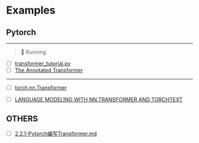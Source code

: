 # Examples

## Pytorch

--------------
> 📢 Running
- [ ] [transformer_tutorial.py](https://github.com/pytorch/tutorials/blob/main/beginner_source/transformer_tutorial.py)
- [ ] [The Annotated Transformer](https://nlp.seas.harvard.edu/2018/04/03/attention.html#positional-encoding)
----


- [ ] [torch.nn.Transformer](https://pytorch.org/docs/stable/generated/torch.nn.Transformer.html)

- [ ] [LANGUAGE MODELING WITH NN.TRANSFORMER AND TORCHTEXT](https://pytorch.org/tutorials/beginner/transformer_tutorial.html)


## OTHERS

- [ ] [2.2.1-Pytorch编写Transformer.md](https://github.com/datawhalechina/learn-nlp-with-transformers/blob/main/docs/%E7%AF%87%E7%AB%A02-Transformer%E7%9B%B8%E5%85%B3%E5%8E%9F%E7%90%86/2.2.1-Pytorch%E7%BC%96%E5%86%99Transformer.md)



